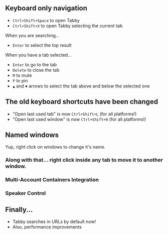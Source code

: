 ## Keyboard only navigation

- `Ctrl+Shift+Space` to open Tabby
- `Ctrl+Shift+X` to open Tabby selecting the current tab

When you are searching...
- `Enter` to select the top result

When you have a tab selected...
- `Enter` to go to the tab
- `Delete` to close the tab
- `M` to mute
- `P` to pin
- `▲` and `▼` arrows to select the tab above and below the selected one

## The old keyboard shortcuts have been changed

- "Open last used tab" is now `Ctrl+Shift+L` (for all platforms!)
- "Open last used window" is now `Ctrl+Shift+0` (for all platforms!)

## Named windows

Yup, right click on windows to change it's name.

### Along with that... right click inside any tab to move it to another window.

### Multi-Account Containers Integration

### Speaker Control

## Finally...

- Tabby searches in URLs by default now!
- Also, performance improvements